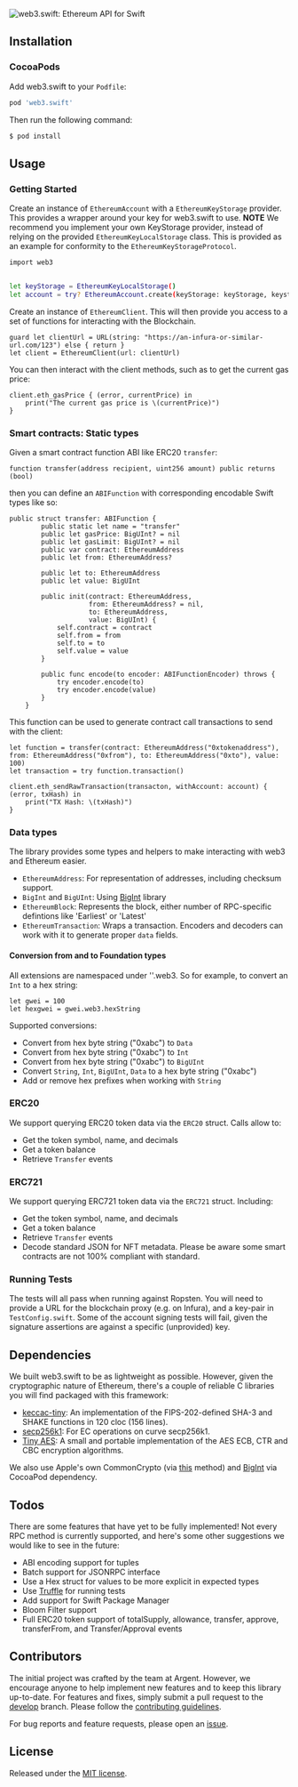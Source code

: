 ![web3.swift: Ethereum API for Swift](https://raw.github.com/argentlabs/web3.swift/master/web3swift.png)

## Installation

### CocoaPods

Add web3.swift to your `Podfile`:

```ruby
pod 'web3.swift'
```

Then run the following command:

```bash
$ pod install
```

## Usage

### Getting Started

Create an instance of `EthereumAccount`  with a `EthereumKeyStorage` provider. This provides a wrapper around your key for web3.swift to use. **NOTE** We recommend you implement your own KeyStorage provider, instead of relying on the provided `EthereumKeyLocalStorage` class. This is provided as an example for conformity to the `EthereumKeyStorageProtocol`.

```bash
import web3


let keyStorage = EthereumKeyLocalStorage()
let account = try? EthereumAccount.create(keyStorage: keyStorage, keystorePassword: "MY_PASSWORD")
```

Create an instance of `EthereumClient`. This will then provide you access to a set of functions for interacting with the Blockchain.

```
guard let clientUrl = URL(string: "https://an-infura-or-similar-url.com/123") else { return }
let client = EthereumClient(url: clientUrl)
```

You can then interact with the client methods, such as to get the current gas price:

```
client.eth_gasPrice { (error, currentPrice) in
    print("The current gas price is \(currentPrice)")
}
```

### Smart contracts: Static types

Given a smart contract function ABI like ERC20 `transfer`:
```
function transfer(address recipient, uint256 amount) public returns (bool)
```

then you can define an `ABIFunction` with corresponding encodable Swift types like so:
```
public struct transfer: ABIFunction {
        public static let name = "transfer"
        public let gasPrice: BigUInt? = nil
        public let gasLimit: BigUInt? = nil
        public var contract: EthereumAddress
        public let from: EthereumAddress?

        public let to: EthereumAddress
        public let value: BigUInt

        public init(contract: EthereumAddress,
                    from: EthereumAddress? = nil,
                    to: EthereumAddress,
                    value: BigUInt) {
            self.contract = contract
            self.from = from
            self.to = to
            self.value = value
        }

        public func encode(to encoder: ABIFunctionEncoder) throws {
            try encoder.encode(to)
            try encoder.encode(value)
        }
    }
```

This function can be used to generate contract call transactions to send with the client:
```
let function = transfer(contract: EthereumAddress("0xtokenaddress"), from: EthereumAddress("0xfrom"), to: EthereumAddress("0xto"), value: 100)
let transaction = try function.transaction()

client.eth_sendRawTransaction(transacton, withAccount: account) { (error, txHash) in
    print("TX Hash: \(txHash)")
}
```

### Data types

The library provides some types and helpers to make interacting with web3 and Ethereum easier.

- `EthereumAddress`: For representation of addresses, including checksum support.
- `BigInt` and `BigUInt`: Using [BigInt](https://github.com/attaswift/BigInt) library
- `EthereumBlock`: Represents the block, either number of RPC-specific defintions like 'Earliest' or 'Latest'
- `EthereumTransaction`: Wraps a transaction. Encoders and decoders can work with it to generate proper `data` fields.

#### Conversion from and to Foundation types

All extensions are namespaced under '<type>'.web3. So for example, to convert an `Int` to a hex string:
    
```
let gwei = 100
let hexgwei = gwei.web3.hexString
```

Supported conversions:
- Convert from hex byte string ("0xabc") to `Data`
- Convert from hex byte string ("0xabc") to `Int`
- Convert from hex byte string ("0xabc") to `BigUInt`
- Convert `String`, `Int`, `BigUInt`, `Data` to a hex byte string ("0xabc")
- Add or remove hex prefixes when working with `String`

### ERC20

We support querying ERC20 token data via the `ERC20` struct. Calls allow to:
- Get the token symbol, name, and decimals
- Get a token balance
- Retrieve `Transfer` events

### ERC721

We support querying ERC721 token data via the `ERC721` struct. Including:
- Get the token symbol, name, and decimals
- Get a token balance
- Retrieve `Transfer` events
- Decode standard JSON for NFT metadata. Please be aware some smart contracts are not 100% compliant with standard.

### Running Tests

The tests will all pass when running against Ropsten. You will need to provide a URL for the blockchain proxy (e.g. on Infura), and a key-pair in `TestConfig.swift`. Some of the account signing tests will fail, given the signature assertions are against a specific (unprovided) key.

## Dependencies

We built web3.swift to be as lightweight as possible. However, given the cryptographic nature of Ethereum, there's a couple of reliable C libraries you will find packaged with this framework:

- [keccac-tiny](https://github.com/coruus/keccak-tiny): An implementation of the FIPS-202-defined SHA-3 and SHAKE functions in 120 cloc (156 lines).
- [secp256k1](https://github.com/bakkenbaeck/EtherealCereal): For EC operations on curve secp256k1.
- [Tiny AES](https://github.com/kokke/tiny-AES-c):  A small and portable implementation of the AES ECB, CTR and CBC encryption algorithms.

We also use Apple's own CommonCrypto (via [this](https://github.com/sergejp/CommonCrypto) method) and [BigInt](https://github.com/attaswift/BigInt) via CocoaPod dependency.

## Todos

There are some features that have yet to be fully implemented! Not every RPC method is currently supported, and here's some other suggestions we would like to see in the future:


- ABI encoding support for tuples
- Batch support for JSONRPC interface
- Use a Hex struct for values to be more explicit in expected types
- Use [Truffle](https://github.com/trufflesuite/ganache-cli) for running tests
- Add support for Swift Package Manager
- Bloom Filter support
- Full ERC20 token support of totalSupply, allowance, transfer, approve, transferFrom, and Transfer/Approval events

## Contributors

The initial project was crafted by the team at Argent. However, we encourage anyone to help implement new features and to keep this library up-to-date. For features and fixes, simply submit a pull request to the [develop](https://github.com/argentlabs/web3.swift/tree/develop) branch. Please follow the [contributing guidelines](https://github.com/argentlabs/web3.swift/blob/master/CONTRIBUTING.md).

For bug reports and feature requests, please open an [issue](https://github.com/argentlabs/web3.swift/issues).

## License

Released under the [MIT license](https://github.com/argentlabs/web3.swift/blob/master/LICENSE).
